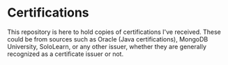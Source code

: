 # Certifications

This repository is here to hold copies of certifications I've received. These could be
from sources such as Oracle (Java certifications), MongoDB University, SoloLearn,
or any other issuer, whether they are generally recognized as a certificate issuer or
not.
